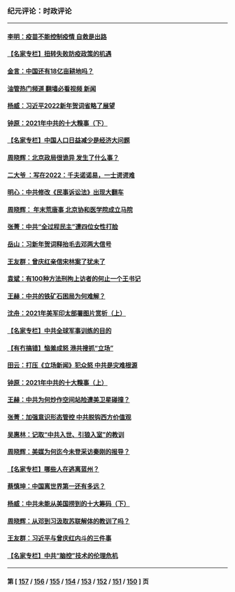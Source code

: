 ### 纪元评论：时政评论
---
#### [李明：疫苗不能控制疫情 自救是出路](../../pages/nsc1025/n13474969.md?01020330) 
#### [【名家专栏】扭转失败防疫政策的机遇](../../pages/nsc1025/n13474708.md?01020330) 
#### [金言：中国还有18亿亩耕地吗？](../../pages/nsc1025/n13474960.md?01020330) 
#### [油管热门频道 翻墙必看视频 新闻](ok?01020330)
#### [杨威：习近平2022新年贺词省略了展望](../../pages/nsc1025/n13472856.md?01020330) 
#### [钟原：2021年中共的十大糗事（下）](../../pages/nsc1025/n13472738.md?01020330) 
#### [【名家专栏】中国人口日益减少是经济大问题](../../pages/nsc1025/n13472487.md?01020330) 
#### [周晓辉：北京政局很诡异 发生了什么事？](../../pages/nsc1025/n13467656.md?01020330) 
#### [二大爷 ：写在2022：千夫诺诺易，一士谔谔难](../../pages/nsc1025/n13473117.md?01020330) 
#### [明心：中共修改《民事诉讼法》出现大翻车](../../pages/nsc1025/n13473089.md?01020330) 
#### [周晓辉： 年末荒唐事 北京协和医学院成立马院](../../pages/nsc1025/n13472968.md?01020330) 
#### [张菁：中共“全过程民主”遭四位女性打脸](../../pages/nsc1025/n13472824.md?01020330) 
#### [岳山：习新年贺词释抬毛去邓两大信号](../../pages/nsc1025/n13472533.md?01020330) 
#### [王友群：曾庆红亲信宋林案了犹未了](../../pages/nsc1025/n13470170.md?01020330) 
#### [袁斌：有100种方法刑拘上访者的何止一个王书记](../../pages/nsc1025/n13472549.md?01020330) 
#### [王赫：中共的铁矿石困局为何难解？](../../pages/nsc1025/n13471532.md?01020330) 
#### [沈舟：2021年美军印太部署图片赏析（上）](../../pages/nsc1025/n13471130.md?01020330) 
#### [【名家专栏】中共全球军事训练的目的](../../pages/nsc1025/n13469389.md?01020330) 
#### [【有冇搞错】恼羞成怒 港共搜抓“立场”](../../pages/nsc1025/n13467507.md?01020330) 
#### [田云：打压《立场新闻》犯众怒 中共是灾难根源](../../pages/nsc1025/n13468113.md?01020330) 
#### [钟原：2021年中共的十大糗事（上）](../../pages/nsc1025/n13467989.md?01020330) 
#### [王赫：中共为何炒作空间站险遭美卫星碰撞？](../../pages/nsc1025/n13467738.md?01020330) 
#### [张菁：加强意识形态管控 中共脱钩西方价值观](../../pages/nsc1025/n13467621.md?01020330) 
#### [吴惠林：记取“中共入世、引狼入室”的教训](../../pages/nsc1025/n13467386.md?01020330) 
#### [周晓辉：美媒为何迄今未登采访秦刚的报导？](../../pages/nsc1025/n13460893.md?01020330) 
#### [【名家专栏】哪些人在逃离蓝州？](../../pages/nsc1025/n13466256.md?01020330) 
#### [蔡慎坤：中国离世界第一还有多远？](../../pages/nsc1025/n13466203.md?01020330) 
#### [杨威：中共未能从美国捞到的十大筹码（下）](../../pages/nsc1025/n13465820.md?01020330) 
#### [周晓辉：从邓到习汲取苏联解体的教训了吗？](../../pages/nsc1025/n13465212.md?01020330) 
#### [王友群：习近平与曾庆红内斗的三件事](../../pages/nsc1025/n13465503.md?01020330) 
#### [【名家专栏】中共“脑控”技术的伦理危机](../../pages/nsc1025/n13464719.md?01020330) 

---
#### 第 [ [157](./157.md?01020330) / [156](./156.md?01020330) / [155](./155.md?01020330) / [154](./154.md?01020330) / [153](./153.md?01020330) / [152](./152.md?01020330) / [151](./151.md?01020330) / [150](./150.md?01020330) ] 页
